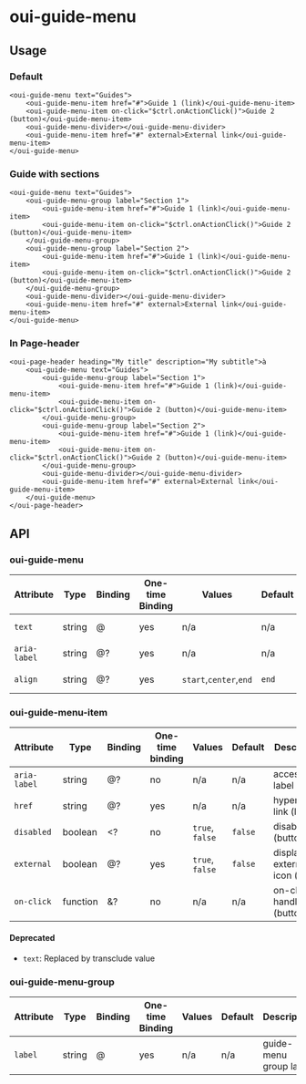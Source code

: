 # oui-guide-menu

<component-status cx-design="complete" ux="rc"></component-status>

## Usage

### Default

```html:preview
<oui-guide-menu text="Guides">
    <oui-guide-menu-item href="#">Guide 1 (link)</oui-guide-menu-item>
    <oui-guide-menu-item on-click="$ctrl.onActionClick()">Guide 2 (button)</oui-guide-menu-item>
    <oui-guide-menu-divider></oui-guide-menu-divider>
    <oui-guide-menu-item href="#" external>External link</oui-guide-menu-item>
</oui-guide-menu>
```

### Guide with sections

```html:preview
<oui-guide-menu text="Guides">
    <oui-guide-menu-group label="Section 1">
        <oui-guide-menu-item href="#">Guide 1 (link)</oui-guide-menu-item>
        <oui-guide-menu-item on-click="$ctrl.onActionClick()">Guide 2 (button)</oui-guide-menu-item>
    </oui-guide-menu-group>
    <oui-guide-menu-group label="Section 2">
        <oui-guide-menu-item href="#">Guide 1 (link)</oui-guide-menu-item>
        <oui-guide-menu-item on-click="$ctrl.onActionClick()">Guide 2 (button)</oui-guide-menu-item>
    </oui-guide-menu-group>
    <oui-guide-menu-divider></oui-guide-menu-divider>
    <oui-guide-menu-item href="#" external>External link</oui-guide-menu-item>
</oui-guide-menu>
```

### In Page-header

```html:preview
<oui-page-header heading="My title" description="My subtitle">à
    <oui-guide-menu text="Guides">
        <oui-guide-menu-group label="Section 1">
            <oui-guide-menu-item href="#">Guide 1 (link)</oui-guide-menu-item>
            <oui-guide-menu-item on-click="$ctrl.onActionClick()">Guide 2 (button)</oui-guide-menu-item>
        </oui-guide-menu-group>
        <oui-guide-menu-group label="Section 2">
            <oui-guide-menu-item href="#">Guide 1 (link)</oui-guide-menu-item>
            <oui-guide-menu-item on-click="$ctrl.onActionClick()">Guide 2 (button)</oui-guide-menu-item>
        </oui-guide-menu-group>
        <oui-guide-menu-divider></oui-guide-menu-divider>
        <oui-guide-menu-item href="#" external>External link</oui-guide-menu-item>
    </oui-guide-menu>
</oui-page-header>
```

## API

### oui-guide-menu

| Attribute     | Type      | Binding   | One-time Binding  | Values                    | Default   | Description
| ----          | ----      | ----      | ----              | ----                      | ----      | ----
| `text`        | string    | @         | yes               | n/a                       | n/a       | button guide text
| `aria-label`  | string    | @?        | yes               | n/a                       | n/a       | accessibility label
| `align`       | string    | @?        | yes               | `start`,`center`,`end`    | `end`     | menu alignment

### oui-guide-menu-item

| Attribute     | Type      | Binding   | One-time binding  | Values                    | Default   | Description
| ----          | ----      | ----      | ----              | ----                      | ----      | ----
| `aria-label`  | string    | @?        | no                | n/a                       | n/a       | accessibility label
| `href`        | string    | @?        | yes               | n/a                       | n/a       | hypertext link (link)
| `disabled`    | boolean   | <?        | no                | `true`, `false`           | `false`   | disable (button)
| `external`    | boolean   | @?        | yes               | `true`, `false`           | `false`   | display external icon (link)
| `on-click`    | function  | &?        | no                | n/a                       | n/a       | on-click handler (button)

#### Deprecated

* `text`: Replaced by transclude value

### oui-guide-menu-group

| Attribute     | Type      | Binding   | One-time Binding  | Values                    | Default   | Description
| ----          | ----      | ----      | ----              | ----                      | ----      | ----
| `label`       | string    | @         | yes               | n/a                       | n/a       | guide-menu group label
